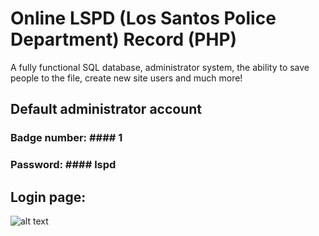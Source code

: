 # Online LSPD (Los Santos Police Department) Record (PHP)
A fully functional SQL database, administrator system, the ability to save people to the file, create new site users and much more!

## Default administrator account
### Badge number: #### 1
### Password: #### lspd

## Login page:
![alt text](https://github.com/elefelen/Online-LSPD-Record-PHP/blob/main/1.PNG)
